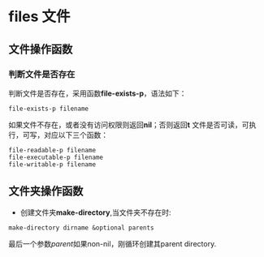 # files 文件

## 文件操作函数

### 判断文件是否存在
判断文件是否存在，采用函数**file-exists-p**，语法如下：
```elisp
file-exists-p filename
```
如果文件不存在，或者没有访问权限则返回**nil**；否则返回**t**
文件是否可读，可执行，可写，对应以下三个函数：
```
file-readable-p filename
file-executable-p filename
file-writable-p filename
```


## 文件夹操作函数
* 创建文件夹**make-directory**,当文件夹不存在时:
```elisp
make-directory dirname &optional parents
```
最后一个参数*parent*如果non-nil，刚循环创建其parent directory.
